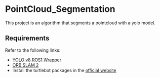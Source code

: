 # PointCloud_Segmentation
This project is an algorithm that segments a pointcloud with a yolo model.

## Requirements
Refer to the following links:
- [YOLO v8 ROS1 Wrapper](https://github.com/rodrigo-serra/yolov8_ros.git)
- [ORB SLAM 2](https://github.com/appliedAI-Initiative/orb_slam_2_ros.git)
- Install the turtlebot packages in the [official website](https://github.com/ROBOTIS-GIT/turtlebot3?tab=readme-ov-file)
